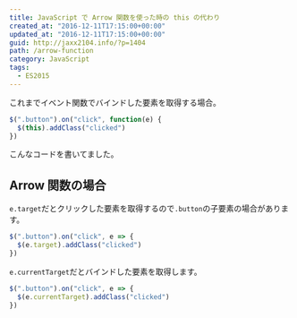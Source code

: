 ```yaml
---
title: JavaScript で Arrow 関数を使った時の this の代わり
created_at: "2016-12-11T17:15:00+00:00"
updated_at: "2016-12-11T17:15:00+00:00"
guid: http://jaxx2104.info/?p=1404
path: /arrow-function
category: JavaScript
tags:
  - ES2015
---
```


これまでイベント関数でバインドした要素を取得する場合。

```js
$(".button").on("click", function(e) {
  $(this).addClass("clicked")
})
```

こんなコードを書いてました。

## Arrow 関数の場合

`e.target`だとクリックした要素を取得するので`.button`の子要素の場合があります。

```js
$(".button").on("click", e => {
  $(e.target).addClass("clicked")
})
```

`e.currentTarget`だとバインドした要素を取得します。

```js
$(".button").on("click", e => {
  $(e.currentTarget).addClass("clicked")
})
```
